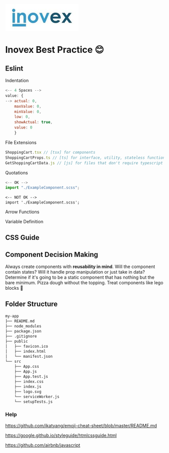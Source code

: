![This is an image](Inovex-logo.jpg)
# Inovex Best Practice :blush:

## Eslint

Indentation
```js
<-- 4 Spaces -->
value: {
--> actual: 0,
    maxValue: 0,
    minValue: 0,
    low: 0,
    showActual: true,
    value: 0
    }
```

File Extensions
```js
ShoppingCart.tsx // [tsx] for components
ShoppingCartProps.ts // [ts] for interface, utility, stateless functions
GetShoppingCartData.js // [js] for files that don't require typescript
```

Quotations
```js
<-- OK -->
import "./ExampleComponent.scss";
```
```
<-- NOT OK -->
import './ExampleComponent.scss';
```

Arrow Functions

Variable Definition



## CSS Guide

## Component Decision Making
Always create components with **reusability in mind**.
Will the component contain states? Will it handle prop manipulation or just take in data?
Determine if it's going to be a static component that has nothing but the bare minimum. Pizza dough without the topping.
Treat components like lego blocks :bricks:

## Folder Structure

```
my-app
├── README.md
├── node_modules
├── package.json
├── .gitignore
├── public
│   ├── favicon.ico
│   ├── index.html
│   └── manifest.json
└── src
    ├── App.css
    ├── App.js
    ├── App.test.js
    ├── index.css
    ├── index.js
    ├── logo.svg
    └── serviceWorker.js
    └── setupTests.js
 ```
### Help

https://github.com/ikatyang/emoji-cheat-sheet/blob/master/README.md

https://google.github.io/styleguide/htmlcssguide.html

https://github.com/airbnb/javascript
